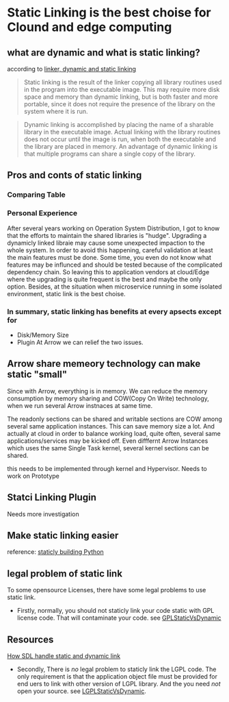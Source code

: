 # Static Linking is the best choise for Clound and edge computing
## what are dynamic and what is static linking?
according to [linker, dynamic and static linking](https://kb.iu.edu/d/akqn)

> Static linking is the result of the linker copying all library routines used in the program into the executable image. This may require more disk space and memory than dynamic linking, but is both faster and more portable, since it does not require the presence of the library on the system where it is run.

> Dynamic linking is accomplished by placing the name of a sharable library in the executable image. Actual linking with the library routines does not occur until the image is run, when both the executable and the library are placed in memory. An advantage of dynamic linking is that multiple programs can share a single copy of the library.


## Pros and conts of static linking
### Comparing Table 

### Personal Experience

After several years working on Operation System Distribution, I got to know that the efforts to maintain the shared libraries is "hudge". Upgrading a dynamicly linked libraie may cause some unexpected impaction to the whole system.  In order to avoid this happening, careful validation at least the main features must be done. Some time, you even do not know what features may be influnced and should be tested because of the complicated dependency chain. So leaving this to application vendors at cloud/Edge where the upgrading is quite frequent is the best and maybe the only option. Besides, at the situation when microservice running in some isolated environment, static link is the best choise.

### In summary, static linking has benefits at every apsects except for
- Disk/Memory Size
- Plugin
At Arrow we can relief the two issues. 

## Arrow share memeory technology can make static "small"
Since with Arrow, everything is in memory. We can reduce the memory consumption by memory sharing and COW(Copy On Write) technology, when we run several Arrow instnaces at same time.

The readonly sections can be shared and writable sections are COW among several same application instances. This can save memory size a lot. And actually at cloud in order to balance working load, quite often, several same applications/services may be kicked off. 
Even difffernt Arrow Instances which uses the same Single Task kernel, several kernel sections can be shared.

this needs to be implemented through kernel and Hypervisor. 
Needs to work on Prototype 

## Statci Linking Plugin
Needs more investigation

## Make static linking easier
reference:
[staticly building Python](https://stackoverflow.com/questions/1150373/compile-the-python-interpreter-statically)

## legal problem of static link
To some opensource Licenses, there have some legal problems to use static link.
- Firstly, normally, you should not staticly link your code static with GPL license code. That will contaminate your code. see
[GPLStaticVsDynamic](https://www.gnu.org/licenses/gpl-faq.html#GPLStaticVsDynamic)

## Resources
[How SDL handle static and dynamic link](https://hg.libsdl.org/SDL/file/default/docs/README-dynapi.md)
- Secondly, There is _no_ legal problem to staticly link the LGPL code. The only requirement is that the application object file must be provided for end uers to link with other version of LGPL library. And the you need _not_ open your source. see
[LGPLStaticVsDynamic](https://www.gnu.org/licenses/gpl-faq.html#LGPLStaticVsDynamic).
